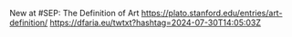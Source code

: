 New at #SEP: The Definition of Art https://plato.stanford.edu/entries/art-definition/ https://dfaria.eu/twtxt?hashtag=2024-07-30T14:05:03Z